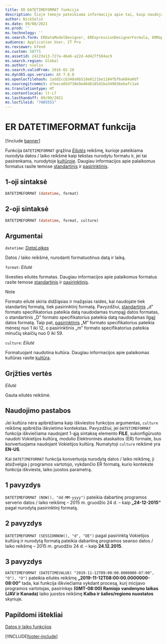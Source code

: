 ```yaml
---
title: ER DATETIMEFORMAT funkcija
description: Šioje temoje pateikiama informacija apie tai, kaip naudojama modulio Elektroninės ataskaitos (ER) DATETIMEFORMAT funkcija.
author: NickSelin
ms.date: 09/08/2021
ms.prod: ''
ms.technology: ''
ms.search.form: ERDataModelDesigner, ERExpressionDesignerFormula, ERMappedFormatDesigner, ERModelMappingDesigner
audience: Application User, IT Pro
ms.reviewer: kfend
ms.custom: 58771
ms.assetid: 24223e13-727a-4be6-a22d-4d427f504ac9
ms.search.region: Global
ms.author: nselin
ms.search.validFrom: 2016-02-28
ms.dyn365.ops.version: AX 7.0.0
ms.openlocfilehash: 1add2ccb348a9b518e0121be1184fbf6a684a0df
ms.sourcegitcommit: e7eeca05d738e9e46d6185d1ba349836ebafc1a4
ms.translationtype: HT
ms.contentlocale: lt-LT
ms.lasthandoff: 09/09/2021
ms.locfileid: "7485551"
---
```

# <a name="datetimeformat-er-function"></a>ER DATETIMEFORMAT funkcija

[!include [banner](../includes/banner.md)]

Funkcija `DATETIMEFORMAT` grąžina *[Eilutės](er-formula-supported-data-types-primitive.md#string)* reikšmę, kurioje pateikiama nurodyta datos / laiko reikšmė kaip tekstas nurodytu formatu ir, jei tai pasirenkama, nurodytoje [kultūroje](/bingmaps/rest-services/common-parameters-and-types/supported-culture-codes). Daugiau informacijos apie palaikomus formatus rasite temose [standartinis](/dotnet/standard/base-types/standard-date-and-time-format-strings) ir [pasirinktinis](/dotnet/standard/base-types/custom-date-and-time-format-strings).

## <a name="syntax-1"></a>1-oji sintaksė

```vb
DATETIMEFORMAT (datetime, format)
```

## <a name="syntax-2"></a>2-oji sintaksė

```vb
DATETIMEFORMAT (datetime, format, culture)
```

## <a name="arguments"></a>Argumentai

`datetime`: *[DataLaikas](er-formula-supported-data-types-primitive.md#datetime)*

Datos / laiko reikšmė, nurodanti formatuotinus datą ir laiką.

`format`: *Eilutė*

Išvesties eilutės formatas. Daugiau informacijos apie palaikomus formatus rasite temose [standartinis](/dotnet/standard/base-types/standard-date-and-time-format-strings) ir [pasirinktinis](/dotnet/standard/base-types/custom-date-and-time-format-strings).

> [!NOTE]
> Formato eilutė skiria didžiąsias ir mažąsias raides, kai naudojate tiek standartinį formatą, tiek pasirinktinį formatą. Pavyzdžiui, [standartinis](/dotnet/standard/base-types/standard-date-and-time-format-strings) „d” formato specifikatorius pateikia datą naudodamas trumpąjį datos formatas, o standartinis „D” formato specifikatorius pateikia datą naudodamas ilgąjį datos formatą. Taip pat, [pasirinktinis](/dotnet/standard/base-types/custom-date-and-time-format-strings) „M” formato specifikatorius pateikia mėnesį nuo 1 iki 12, o pasirinktinis „m” formato specifikatorius pateikia minučių skaičių nuo 0 iki 59.

`culture`: *Eilutė*

Formatuojant naudotina kultūra. Daugiau informacijos apie palaikomas kultūras rasite [kultūra](/bingmaps/rest-services/common-parameters-and-types/supported-culture-codes).

## <a name="return-values"></a>Grįžties vertės

*Eilutė*

Gauta eilutės reikšmė.

## <a name="usage-notes"></a>Naudojimo pastabos

Jei kultūra nėra apibrėžiama kaip iškviestos funkcijos argumentas, `culture` reikšmę apibrėžia iškvietimo kontekstas. Pavyzdžiui, jei `DATETIMEFORMAT` funkcija iškviečiama naudojant 1-ąją sintaksę elemento **FILE**, sukonfigūruoto naudoti Vokietijos kultūrą, modulio Elektroninės ataskaitos (ER) formate, bus konvertuojama naudojant Vokietijos kultūrą. Numatytoji `culture` reikšmė yra **EN-US**.

Kai `DATETIMEFORMAT` funkcija konvertuoja nurodytą datos / laiko reikšmę, ji atsižvelgia į programos vartotojo, vykdančio ER formatą, kurio kontekste funkcija iškviesta, laiko juostos parametrą.

## <a name="example-1"></a>1 pavyzdys

`DATETIMEFORMAT (NOW(), "dd-MM-yyyy")` pateikia dabartinę programos serverio datos / laiko reikšmę – 2015 m. gruodžio 24 d. – kaip **„24-12-2015“** pagal nurodytą pasirinktinį formatą.

## <a name="example-2"></a>2 pavyzdys

`DATETIMEFORMAT (SESSIONNOW(), "d", "DE")` pagal pasirinktą Vokietijos kultūrą ir nurodytą formatą pateikia dabartinę programos seanso datos / laiko reikšmę – 2015 m. gruodžio 24 d. – kaip **24.12.2015**.

## <a name="example-3"></a>3 pavyzdys

`DATETIMEFORMAT (DATETIMEVALUE( "2019-11-12T09:00:00.0000000-07:00", "O"), "O")` pateikia eilutės reikšmę **„2019-11-12T08:00:00.0000000-08:00”** tada, kai funkcija iškviečiama vykdant procesą, kurį inicijavo programos vartotojas, pasirinkęs **(GMT-08:00) Ramiojo vandenyno laikas (JAV ir Kanada)** laiko juostos reikšmę **Kalba ir šalies/regiono nuostatos** skyriuje.

## <a name="additional-resources"></a>Papildomi ištekliai

[Datos ir laiko funkcijos](er-functions-category-datetime.md)


[!INCLUDE[footer-include](../../../includes/footer-banner.md)]
